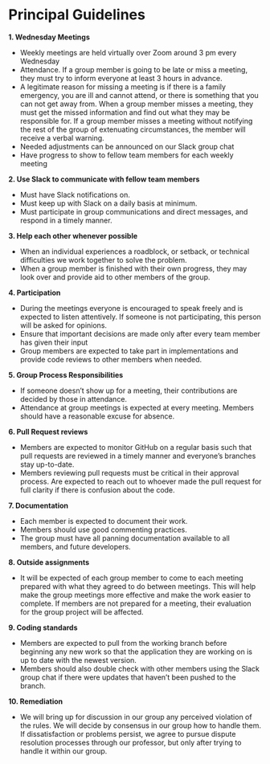 # Principal Guidelines
**1. Wednesday Meetings**
   * Weekly meetings are held virtually over Zoom around 3 pm every Wednesday
   * Attendance. If a group member is going to be late or miss a meeting, they must try to inform everyone at least 3 hours in advance. 
   * A legitimate reason for missing a meeting is if there is a family emergency, you are ill and cannot attend, or there is something that you can not get away from. When a group member misses a meeting, they must get the missed information and find out what they may be responsible for. If a group member misses a meeting without notifying the rest of the group of extenuating circumstances, the member will receive a verbal warning.
   * Needed adjustments can be announced on our Slack group chat
   * Have progress to show to fellow team members for each weekly meeting

**2. Use Slack to communicate with fellow team members**
   * Must have Slack notifications on.
   * Must keep up with Slack on a daily basis at minimum.
   * Must participate in group communications and direct messages, and respond in a timely manner.

**3. Help each other whenever possible**
   * When an individual experiences a roadblock, or setback, or technical difficulties we work together to solve the problem.
   * When a group member is finished with their own progress, they may look over and provide aid to other members of the group.

**4. Participation**
   * During the meetings everyone is encouraged to speak freely and is expected to listen attentively. If someone is not participating, this person will be asked for opinions.
   * Ensure that important decisions are made only after every team member has given their input
   * Group members are expected to take part in implementations and provide code reviews to other members when needed. 

**5. Group Process Responsibilities**
   * If someone doesn’t show up for a meeting, their contributions are decided by those in attendance.
   * Attendance at group meetings is expected at every meeting. Members should have a reasonable excuse for absence.

**6. Pull Request reviews**
   * Members are expected to monitor GitHub on a regular basis such that pull requests are reviewed in a timely manner and everyone’s branches stay up-to-date.
   * Members reviewing pull requests must be critical in their approval process. Are expected to reach out to whoever made the pull request for full clarity if there is confusion about the code.  

**7. Documentation**
   * Each member is expected to document their work.
   * Members should use good commenting practices.
   * The group must have all panning documentation available to all members, and future developers.

**8. Outside assignments**
   * It will be expected of each group member to come to each meeting prepared with what they agreed to do between meetings. This will help make the group meetings more effective and make the work easier to complete. If members are not prepared for a meeting, their evaluation for the group project will be affected.

**9. Coding standards**
   * Members are expected to pull from the working branch before beginning any new work so that the application they are working on is up to date with the newest version.
   * Members should also double check with other members using the Slack group chat if there were updates that haven’t been pushed to the branch.

**10. Remediation**
   * We will bring up for discussion in our group any perceived violation of the rules. We will decide by consensus in our group how to handle them. If dissatisfaction or problems persist, we agree to pursue dispute resolution processes through our professor, but only after trying to handle it within our group. 
